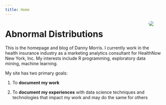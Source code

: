 ```yaml
---
title: Home
---
```


<img src="img/headshot.jpg" style="max-width:15%;min-width:40px;border-radius:200px;float:right;"/>

# Abnormal Distributions

This is the homepage and blog of Danny Morris. I currently work in the health insurance industry as a marketing analytics consultant for HealthNow New York, Inc. My interests include R programming, exploratory data mining, machine learning.

My site has two primary goals:

1. To **document my work**

2. To **document my experiences** with data science techniques and technologies that impact my work and may do the same for others

